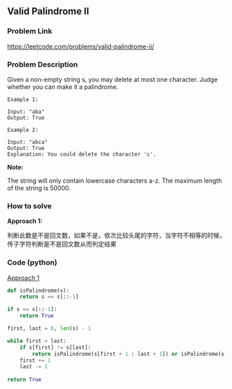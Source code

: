 ## Valid Palindrome II

### Problem Link
https://leetcode.com/problems/valid-palindrome-ii/

### Problem Description 

Given a non-empty string s, you may delete at most one character. Judge whether you can make it a palindrome.

```
Example 1:

Input: "aba"
Output: True

```


```
Example 2: 

Input: "abca"
Output: True
Explanation: You could delete the character 'c'.

```

**Note:**

The string will only contain lowercase characters a-z. The maximum length of the string is 50000.

### How to solve 

**Approach 1:** 

判断此数是不是回文数，如果不是，依次比较头尾的字符，当字符不相等的时候，传子字符判断是不是回文数从而判定结果

### Code (python)

[Approach 1](https://github.com/yanray/leetcode/blob/master/problems/0680Valid_Palindrome_II/0680Valid_Palindrome_II1.py)

```python
def isPalindrome(s):
    return s == s[::-1]

if s == s[::-1]:
    return True

first, last = 0, len(s) - 1

while first < last:
    if s[first] != s[last]:
        return isPalindrome(s[first + 1 : last + 1]) or isPalindrome(s[first : last])
    first += 1
    last -= 1
    
return True
```
